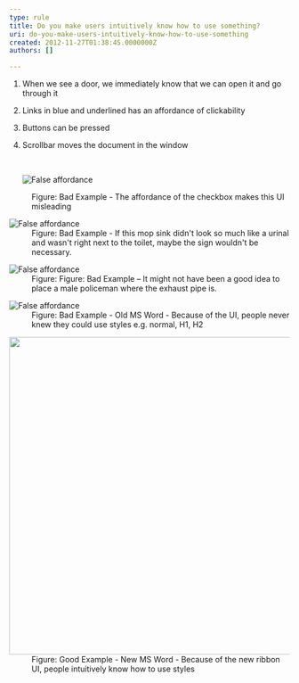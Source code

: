 ```yaml
---
type: rule
title: Do you make users intuitively know how to use something?
uri: do-you-make-users-intuitively-know-how-to-use-something
created: 2012-11-27T01:38:45.0000000Z
authors: []

---
```


 
1. When we see a door, we immediately know that we can open it and go through it
2. Links in blue and underlined has an affordance of clickability
3. Buttons can be pressed
4. Scrollbar moves the document in the window

   ​<dl class="badImage"><dt><img alt="False affordance" src="http&#58;//www.ssw.com.au/ssw/Standards/Rules/Images/Bad-Affordance2.jpg"></dt>
<dd>Figure&#58; Bad Example - The affordance of the checkbox makes this UI misleading</dd></dl><dl class="badImage"><dt><img alt="False affordance" src="http&#58;//www.ssw.com.au/ssw/Standards/Rules/Images/Bad-FalseAffordance.jpg"></dt>
<dd>Figure&#58; Bad Example - If this mop sink didn't look so much like a urinal and wasn't right next to the toilet, maybe the sign wouldn't be necessary.</dd></dl><dl class="badImage"><dt><img alt="False affordance" src="http&#58;//www.ssw.com.au/ssw/Standards/Rules/Images/Bad-Affordance3.jpg"></dt>
<dd>Figure&#58; Figure&#58; Bad Example – It might not have been a good idea to place a male policeman where the exhaust pipe is.</dd></dl><dl class="badImage"><dt><img alt="False affordance" src="http&#58;//www.ssw.com.au/ssw/Standards/Rules/Images/Bad-Affordance.jpg"></dt>
<dd>Figure&#58; Bad Example - Old MS Word - Because of the UI, people never knew they could use styles e.g. normal, H1, H2</dd></dl><dl class="goodImage"><dt><img width="570px" src="http&#58;//www.ssw.com.au/ssw/Standards/Rules/Images/Good-Affordance.jpg" alt=""></dt>
<dd>Figure&#58; Good Example - New MS Word - Because of the new ribbon UI, people intuitively know how to use styles</dd></dl>
